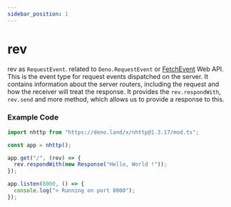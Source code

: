 ```yaml
---
sidebar_position: 1
---
```


# rev

rev as `RequestEvent`. related to `Deno.RequestEvent` or
[FetchEvent](https://developer.mozilla.org/en-US/docs/Web/API/FetchEvent) Web API. This
is the event type for request events dispatched on the server. It
contains information about the server routers, including the request and how the
receiver will treat the response. It provides the `rev.respondWith`, `rev.send`
and more method, which allows us to provide a response to this.

### Example Code
```js
import nhttp from "https://deno.land/x/nhttp@1.3.17/mod.ts";

const app = nhttp();

app.get("/", (rev) => {
  rev.respondWith(new Response("Hello, World !"));
});

app.listen(8000, () => {
  console.log("> Running on port 8000");
});
```
